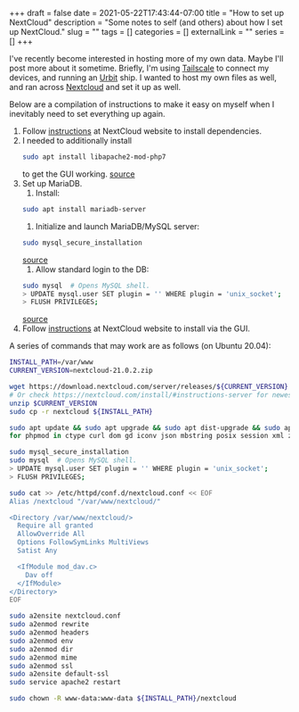 +++
draft = false
date = 2021-05-22T17:43:44-07:00
title = "How to set up NextCloud"
description = "Some notes to self (and others) about how I set up NextCloud."
slug = ""
tags = []
categories = []
externalLink = ""
series = []
+++

I've recently become interested in hosting more of my own data.
Maybe I'll post more about it sometime.
Briefly, I'm using
[Tailscale](https://tailscale.com/)
to connect my devices, and running an
[Urbit](https://urbit.org/)
ship.
I wanted to host my own files as well, and ran across
[Nextcloud](https://nextcloud.com/)
and set it up as well.

Below are a compilation of instructions to make it easy on myself when I inevitably need to set everything up again.

1. Follow
   [instructions](https://docs.nextcloud.com/server/latest/admin_manual/installation/source_installation.html)
   at NextCloud website to install dependencies.
1. I needed to additionally install
   ```bash
   sudo apt install libapache2-mod-php7
   ```
   to get the GUI working.
   [source](https://help.nextcloud.com/t/nextcloud-nightmare-php-code-is-shown-instead-of-web-interface/66661/5)
1. Set up MariaDB.
   1. Install:
   ```bash
   sudo apt install mariadb-server
   ```
   1. Initialize and launch MariaDB/MySQL server:
   ```bash
   sudo mysql_secure_installation
   ```
   [source](https://computingforgeeks.com/how-to-install-mariadb-on-ubuntu-focal-fossa/)
   1. Allow standard login to the DB:
   ```bash
   sudo mysql  # Opens MySQL shell.
   > UPDATE mysql.user SET plugin = '' WHERE plugin = 'unix_socket';
   > FLUSH PRIVILEGES;
   ```
   [source](https://stackoverflow.com/a/43424234)
1. Follow
   [instructions](https://docs.nextcloud.com/server/latest/admin_manual/installation/installation_wizard.html)
   at NextCloud website to install via the GUI.

A series of commands that may work are as follows (on Ubuntu 20.04):
```bash
INSTALL_PATH=/var/www
CURRENT_VERSION=nextcloud-21.0.2.zip

wget https://download.nextcloud.com/server/releases/${CURRENT_VERSION}
# Or check https://nextcloud.com/install/#instructions-server for newest versions
unzip $CURRENT_VERSION
sudo cp -r nextcloud ${INSTALL_PATH}

sudo apt update && sudo apt upgrade && sudo apt dist-upgrade && sudo apt autoremove && sudo apt install mariadb-server apache2 php7.4 libapache2-mod-php7 ffmpeg
for phpmod in ctype curl dom gd iconv json mbstring posix session xml zip zlib mysql fileinfo bz2 intl ldap smbclient ftp imap bcmap gmp exif imagick; do sudo apt install php7.4-${phpmod}; done

sudo mysql_secure_installation
sudo mysql  # Opens MySQL shell.
> UPDATE mysql.user SET plugin = '' WHERE plugin = 'unix_socket';
> FLUSH PRIVILEGES;

sudo cat >> /etc/httpd/conf.d/nextcloud.conf << EOF
Alias /nextcloud "/var/www/nextcloud/"

<Directory /var/www/nextcloud/>
  Require all granted
  AllowOverride All
  Options FollowSymLinks MultiViews
  Satist Any

  <IfModule mod_dav.c>
    Dav off
  </IfModule>
</Directory>
EOF

sudo a2ensite nextcloud.conf
sudo a2enmod rewrite
sudo a2enmod headers
sudo a2enmod env
sudo a2enmod dir
sudo a2enmod mime
sudo a2enmod ssl
sudo a2ensite default-ssl
sudo service apache2 restart

sudo chown -R www-data:www-data ${INSTALL_PATH}/nextcloud
```
